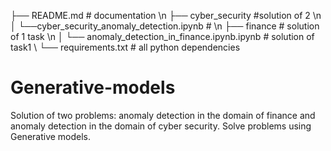 ├── README.md  # documentation \n
├── cyber_security #solution of 2  \n
│   └──cyber_security_anomaly_detection.ipynb # \n
├── finance # solution of 1 task \n
│   └── anomaly_detection_in_finance.ipynb.ipynb # solution of task1 \\
└── requirements.txt # all python dependencies


# Generative-models
Solution of two problems: anomaly detection in the domain of finance and anomaly detection in the domain of cyber security. Solve problems using Generative models.

